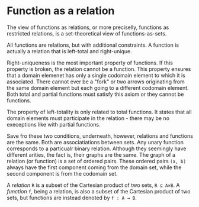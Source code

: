 # Function as a relation

The view of functions as relations, or more preciselly, functions as restricted relations, is a set-theoretical view of functions-as-sets.

All functions are relations, but with additional constraints. A function is actually a relation that is left-total and right-unique.

Right-uniqueness is the most important property of functions. If this property is broken, the relation cannot be a function. This property ensures that a domain elemenet has only a single codomain element to which it is associated. There cannot ever be a "fork" or two arrows originating from the same domain element but each going to a different codomain element. Both total and partial functions must satisfy this axiom or they cannot be functions.

The property of left-totality is only related to total functions. It states that all domain elements must participate in the relation - there may be no execeptions like with partial functions.

Save fro these two conditions, underneath, however, relations and functions are the same. Both are associatiations between sets. Any unary function corresponds to a particualr binary relation. Although they seemingly have different arities, the fact is, their graphs are the same. The graph of a relation (or function) is a set of ordered pairs. These ordered pairs `(a, b)` always have the first component coming from the domain set, while the second component is from the codomain set.

A *relation* `R` is a subset of the Cartesian product of two sets, `R ⊆ A×B`. A *function* `f`, being a relation, is also a subset of the Cartesian product of two sets, but functions are instead denoted by `f : A → B`. 
